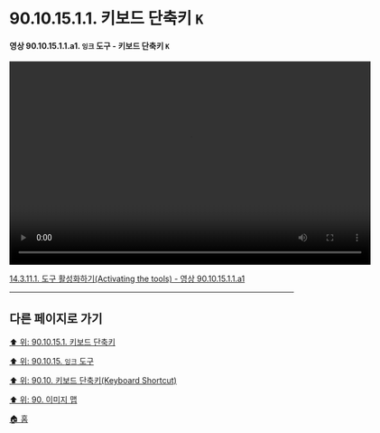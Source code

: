 # 90.10.15.1.1. 키보드 단축키 `K`

<a id="90-10-15-01-01-a1"></a>

#### 영상 90.10.15.1.1.a1. `잉크` 도구 - 키보드 단축키 `K`
<video controls="controls" width="640" height="360" src="https://github.com/wonder13662/gimp/assets/15767104/1360ec4b-f5c2-4c88-bdb4-55d6eb3359d4"></video>

[14.3.11.1. 도구 활성화하기(Activating the tools) - 영상 90.10.15.1.1.a1](./14-03-11-01-activating_the_tool.md#90-10-15-01-01-a1)

***

## 다른 페이지로 가기

[⬆️ 위: 90.10.15.1. 키보드 단축키](./90-10-15-01-00-keyboard_shortcut.md)

[⬆️ 위: 90.10.15. `잉크` 도구](./90-10-15-00-ink.md)

[⬆️ 위: 90.10. 키보드 단축키(Keyboard Shortcut)](./90-10-00-keyboard_shortcut.md)

[⬆️ 위: 90. 이미지 맵](./90-00-image-map.md)

[🏠 홈](./00-home.md)